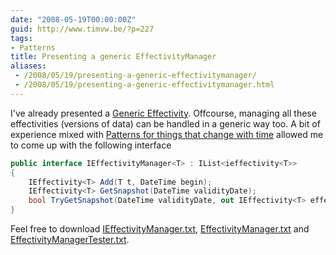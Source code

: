 ```yaml
---
date: "2008-05-19T00:00:00Z"
guid: http://www.timvw.be/?p=227
tags:
- Patterns
title: Presenting a generic EffectivityManager
aliases:
 - /2008/05/19/presenting-a-generic-effectivitymanager/
 - /2008/05/19/presenting-a-generic-effectivitymanager.html
---
```

I've already presented a [Generic Effectivity](http://www.timvw.be/presenting-a-generic-effectivity/). Offcourse, managing all these effectivities (versions of data) can be handled in a generic way too. A bit of experience mixed with [Patterns for things that change with time](http://martinfowler.com/ap2/timeNarrative.html) allowed me to come up with the following interface

```csharp
public interface IEffectivityManager<T> : IList<ieffectivity<T>>
{
	IEffectivity<T> Add(T t, DateTime begin);
	IEffectivity<T> GetSnapshot(DateTime validityDate);
	bool TryGetSnapshot(DateTime validityDate, out IEffectivity<T> effectivity);
}
```

Feel free to download [IEffectivityManager.txt](http://www.timvw.be/wp-content/code/csharp/IEffectivityManager.txt), [EffectivityManager.txt](http://www.timvw.be/wp-content/code/csharp/EffectivityManager.txt) and [EffectivityManagerTester.txt](http://www.timvw.be/wp-content/code/csharp/EffectivityManagerTester.txt).
